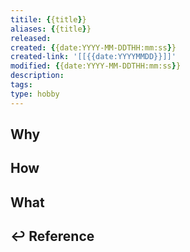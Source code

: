 ```yaml
---
titile: {{title}}
aliases: {{title}}
released: 
created: {{date:YYYY-MM-DDTHH:mm:ss}}
created-link: '[[{{date:YYYYMMDD}}]]'
modified: {{date:YYYY-MM-DDTHH:mm:ss}}
description: 
tags: 
type: hobby
---
```


## Why

## How

## What

## ↩ Reference
